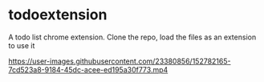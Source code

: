 # todoextension

A todo list chrome extension.
Clone the repo, load the files as an extension to use it  

https://user-images.githubusercontent.com/23380856/152782165-7cd523a8-9184-45dc-acee-ed195a30f773.mp4
